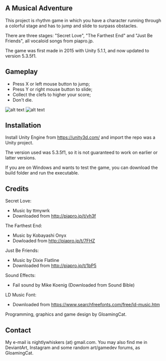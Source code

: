 ## A Musical Adventure

This project is rhythm game in which you have a character running through a colorful stage and has to jump and slide to surpass obstacles.

There are three stages: "Secret Love", "The Farthest End" and "Just Be Friends", all vocaloid songs from piapro.jp.

The game was first made in 2015 with Unity 5.1.1, and now updated to version 5.3.5f1.

## Gameplay

* Press X or left mouse button to jump;
* Press Y or right mouse button to slide;
* Collect the clefs to higher your score;
* Don't die.

![alt text](https://github.com/GloamingCat/A-Musical-Adventure/tree/master/screenshots/instructions.png)
![alt text](https://github.com/GloamingCat/A-Musical-Adventure/tree/master/screenshots/stage.png)

## Installation

Install Unity Engine from https://unity3d.com/ and import the repo was a Unity project.

The version used was 5.3.5f1, so it is not guaranteed to work on earlier or latter versions.

If you are on Windows and wants to test the game, you can download the build folder and run the executable.

## Credits

Secret Love:
* Music by ttmywrk
* Downloaded from http://piapro.jp/t/vh3f

The Farthest End:
* Music by Kobayashi Onyx
* Dowloaded from http://piapro.jp/t/7FHZ

Just Be Friends: 
* Music by Dixie Flatline
* Downloaded from http://piapro.jp/t/1bP5

Sound Effects:
* Fail sound by Mike Koenig (Downloaded from Sound Bible)

LD Music Font:
* Downloaded from https://www.searchfreefonts.com/free/ld-music.htm

Programming, graphics and game design by GloamingCat.

## Contact

My e-mail is nightlywhiskers (at) gmail.com. You may also find me in DeviantArt, Instagram and some random art/gamedev forums, as GloamingCat.